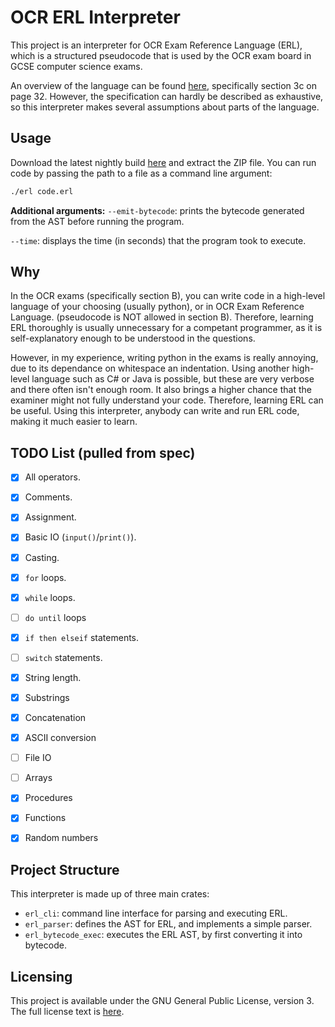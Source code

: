 # OCR ERL Interpreter

This project is an interpreter for OCR Exam Reference Language (ERL), which is a structured pseudocode
that is used by the OCR exam board in GCSE computer science exams. 

An overview of the language can be found [here](https://www.ocr.org.uk/Images/558027-specification-gcse-computer-science-j277.pdf),
specifically section 3c on page 32. However, the specification can hardly be described as exhaustive, so this interpreter makes several
assumptions about parts of the language.

## Usage
Download the latest nightly build [here](https://nightly.link/Lauriethefish/ocr-erl/workflows/build/master) and extract the ZIP file.
You can run code by passing the path to a file as a command line argument:
```sh
./erl code.erl
```

__Additional arguments:__
`--emit-bytecode`: prints the bytecode generated from the AST before running the program.

`--time`: displays the time (in seconds) that the program took to execute.

## Why
In the OCR exams (specifically section B), you can write code in a high-level language of your choosing (usually python), or in OCR Exam
Reference Language. (pseudocode is NOT allowed in section B).
Therefore, learning ERL thoroughly is usually unnecessary for a competant programmer, as it is self-explanatory enough to be understood
in the questions.

However, in my experience, writing python in the exams is really annoying, due to its dependance on whitespace an indentation.
Using another high-level language such as C# or Java is possible, but these are very verbose and there often isn't enough room. It also brings a higher chance that the examiner might not fully understand your code.
Therefore, learning ERL can be useful. Using this interpreter, anybody can write and run ERL code, making it much easier to learn.

## TODO List (pulled from spec)
- [x] All operators.
- [x] Comments.
- [x] Assignment.
- [x] Basic IO (`input()`/`print()`).
- [x] Casting.
- [x] `for` loops.
- [x] `while` loops.
- [ ] `do until` loops
- [x] `if then elseif` statements.
- [ ] `switch` statements.
- [x] String length.
- [x] Substrings
- [x] Concatenation
- [x] ASCII conversion
- [ ] File IO
- [ ] Arrays
- [x] Procedures
- [x] Functions
- [x] Random numbers


## Project Structure
This interpreter is made up of three main crates:
- `erl_cli`: command line interface for parsing and executing ERL.
- `erl_parser`: defines the AST for ERL, and implements a simple parser.
- `erl_bytecode_exec`: executes the ERL AST, by first converting it into bytecode.

## Licensing
This project is available under the GNU General Public License, version 3.
The full license text is [here](https://github.com/Lauriethefish/ocr-erl/tree/main/LICENSE).
